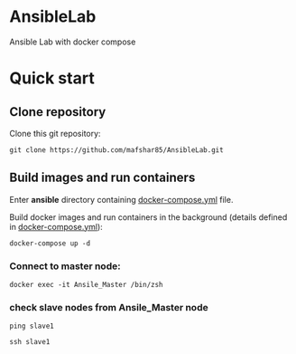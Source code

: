 # AnsibleLab
Ansible Lab with docker compose

# Quick start

## Clone repository

Clone this git repository:

`git clone https://github.com/mafshar85/AnsibleLab.git`

## Build images and run containers

Enter **ansible** directory containing [docker-compose.yml](./ansible/docker-compose.yml) file.

Build docker images and run containers in the background (details defined in [docker-compose.yml](./ansible/docker-compose.yml)):

`docker-compose up -d `

### Connect to **master node**:

`docker exec -it Ansile_Master /bin/zsh`

### check slave nodes from Ansile_Master node

`ping slave1`

`ssh slave1`
